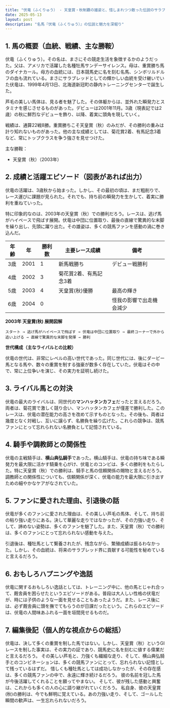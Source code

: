 ```yaml
---
title: "伏竜（ふくりゅう） - 天皇賞・秋制覇の雄姿と、惜しまれつつ散った伝説のサラブレッド"
date: 2025-05-13
layout: post
description: "名馬『伏竜（ふくりゅう）』の伝説と魅力を深堀り"
---
```


## 1. 馬の概要（血統、戦績、主な勝鞍）

伏竜（ふくりゅう）。その名は、まさにその競走生活を象徴するかのようだった。父は、アメリカで活躍した名種牡馬サンデーサイレンス。母は、重賞勝ち馬のダイナカール。母方の血統には、日本競馬史に名を刻む名馬、シンボリルドルフの血も流れている。まさにサラブレッドとしての輝かしい血統を受け継いでいた伏竜は、1999年4月13日、北海道新冠町の静内トレーニングセンターで誕生した。

芦毛の美しい馬体は、見る者を魅了した。その体躯からは、並外れた瞬発力とスタミナを感じさせるものがあった。デビューは2001年11月。3歳（現表記では2歳）の秋に鮮烈なデビューを飾り、以降、着実に頭角を現していく。

戦績は、通算22戦8勝。重賞勝ちこそ天皇賞（秋）のみだが、その勝利の重みは計り知れないものがあった。他の主な成績としては、菊花賞2着、有馬記念3着など、常にトップクラスを争う強さを見せつけた。

主な勝鞍：

* 天皇賞（秋）（2003年）


## 2. 成績と活躍エピソード（図表があれば出力）

伏竜の活躍は、3歳秋から始まった。しかし、その最初の頃は、まだ粗削りで、レース運びに課題が見られた。それでも、持ち前の瞬発力を生かして、着実に勝利を重ねていった。

特に印象的なのは、2003年の天皇賞（秋）での勝利だろう。レースは、逃げ馬がハイペースで飛ばす展開。伏竜は中団に位置取り、最後の直線で驚異的な末脚を繰り出し、先頭に躍り出た。その雄姿は、多くの競馬ファンを感動の渦に巻き込んだ。

| 年齢 | 年 | 勝利数 | 主要レース成績 | 備考 |
|---|---|---|---|---|
| 3歳 | 2001 | 1 | 新馬戦勝ち | デビュー戦勝利 |
| 4歳 | 2002 | 3 | 菊花賞2着、有馬記念3着 |  |
| 5歳 | 2003 | 4 | 天皇賞(秋)優勝 | 最高の輝き |
| 6歳 | 2004 | 0 |  | 怪我の影響で出走機会減少 |


**2003年 天皇賞(秋) 展開図解**

```
スタート → 逃げ馬がハイペースで飛ばす → 伏竜は中団に位置取り → 最終コーナーで外から追い上げる → 直線で驚異的な末脚を発揮 → 勝利
```

**世代構成（主なライバルとの比較）**

伏竜の世代は、非常にレベルの高い世代であった。同じ世代には、後にダービー馬となる馬や、数々の重賞を制する強豪が数多く存在していた。伏竜はその中で、常に上位争いを演じ、その実力を証明し続けた。


## 3. ライバル馬との対決

伏竜の最大のライバルは、同世代の**マンハッタンカフェ**だったと言えるだろう。両者は、菊花賞で激しく競り合い、マンハッタンカフェが僅差で勝利した。このレースは、伏竜の潜在能力の高さを改めて示すものとなった。その後も、両者は幾度となく対戦し、互いに譲らず、名勝負を繰り広げた。これらの競争は、競馬ファンにとって忘れられない名勝負として記憶されている。


## 4. 騎手や調教師との関係性

伏竜の主戦騎手は、**横山典弘騎手**であった。横山騎手は、伏竜の持ち味である瞬発力を最大限に活かす騎乗を心がけ、伏竜とのコンビは、多くの勝利をもたらした。特に天皇賞（秋）での勝利は、騎手と馬の信頼関係の賜物と言えるだろう。調教師との関係性についても、信頼関係が深く、伏竜の能力を最大限に引き出すための細やかなケアがなされていた。


## 5. ファンに愛された理由、引退後の話

伏竜が多くのファンに愛された理由は、その美しい芦毛の馬体、そして、持ち前の粘り強い走りにある。決して華麗な走りではなかったが、その力強い走り、そして、諦めない姿勢は、多くのファンを魅了した。また、天皇賞（秋）での勝利は、多くのファンにとって忘れられない感動を与えた。

引退後は、種牡馬として繋養されたが、残念ながら、繁殖成績は振るわなかった。しかし、その血統は、将来のサラブレッド界に貢献する可能性を秘めていると言えるだろう。


## 6. おもしろハプニングや逸話

伏竜に関するおもしろい逸話としては、トレーニング中に、他の馬とじゃれ合って、厩舎員を困らせたというエピソードがある。普段は大人しい性格の伏竜だが、時には子供のような一面を見せることもあったようだ。また、レース後には、必ず厩舎員に頭を撫でてもらうのが日課だったという。これらのエピソードは、伏竜の人間味あふれる一面を垣間見せるものだ。


## 7. 編集後記（個人的な視点からの総括）

伏竜は、決して多くの重賞を制した馬ではない。しかし、天皇賞（秋）というGIレースを制した事実は、その実力の証であり、競馬史に名を刻むに値する偉業だと言えるだろう。  その美しい芦毛と、力強くも繊細な走り、そして、横山典弘騎手とのコンビネーションは、多くの競馬ファンにとって、忘れられない記憶として残っているはずだ。  惜しくも種牡馬としては成功しなかったが、その存在感は、多くの競馬ファンの中で、永遠に輝き続けるだろう。  彼の名前を冠した馬が今後活躍してくれることを願ってやまない。  そして、彼が残した感動と興奮は、これからも多くの人の心に語り継がれていくだろう。  私自身、彼の天皇賞(秋)の勝利は、今でも鮮明に覚えている。あの力強い走り、そして、ゴールした瞬間の歓声は、一生忘れられないだろう。

